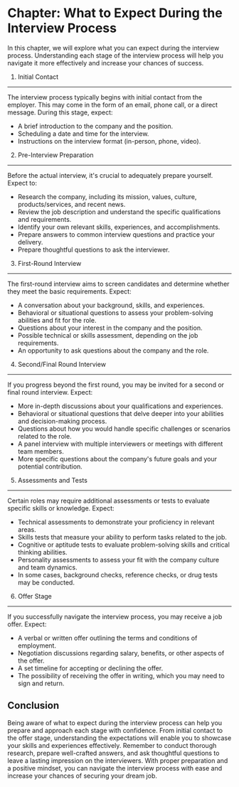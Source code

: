 Chapter: What to Expect During the Interview Process
====================================================

In this chapter, we will explore what you can expect during the interview process. Understanding each stage of the interview process will help you navigate it more effectively and increase your chances of success.

1. Initial Contact
------------------

The interview process typically begins with initial contact from the employer. This may come in the form of an email, phone call, or a direct message. During this stage, expect:

* A brief introduction to the company and the position.
* Scheduling a date and time for the interview.
* Instructions on the interview format (in-person, phone, video).

2. Pre-Interview Preparation
----------------------------

Before the actual interview, it's crucial to adequately prepare yourself. Expect to:

* Research the company, including its mission, values, culture, products/services, and recent news.
* Review the job description and understand the specific qualifications and requirements.
* Identify your own relevant skills, experiences, and accomplishments.
* Prepare answers to common interview questions and practice your delivery.
* Prepare thoughtful questions to ask the interviewer.

3. First-Round Interview
------------------------

The first-round interview aims to screen candidates and determine whether they meet the basic requirements. Expect:

* A conversation about your background, skills, and experiences.
* Behavioral or situational questions to assess your problem-solving abilities and fit for the role.
* Questions about your interest in the company and the position.
* Possible technical or skills assessment, depending on the job requirements.
* An opportunity to ask questions about the company and the role.

4. Second/Final Round Interview
-------------------------------

If you progress beyond the first round, you may be invited for a second or final round interview. Expect:

* More in-depth discussions about your qualifications and experiences.
* Behavioral or situational questions that delve deeper into your abilities and decision-making process.
* Questions about how you would handle specific challenges or scenarios related to the role.
* A panel interview with multiple interviewers or meetings with different team members.
* More specific questions about the company's future goals and your potential contribution.

5. Assessments and Tests
------------------------

Certain roles may require additional assessments or tests to evaluate specific skills or knowledge. Expect:

* Technical assessments to demonstrate your proficiency in relevant areas.
* Skills tests that measure your ability to perform tasks related to the job.
* Cognitive or aptitude tests to evaluate problem-solving skills and critical thinking abilities.
* Personality assessments to assess your fit with the company culture and team dynamics.
* In some cases, background checks, reference checks, or drug tests may be conducted.

6. Offer Stage
--------------

If you successfully navigate the interview process, you may receive a job offer. Expect:

* A verbal or written offer outlining the terms and conditions of employment.
* Negotiation discussions regarding salary, benefits, or other aspects of the offer.
* A set timeline for accepting or declining the offer.
* The possibility of receiving the offer in writing, which you may need to sign and return.

Conclusion
----------

Being aware of what to expect during the interview process can help you prepare and approach each stage with confidence. From initial contact to the offer stage, understanding the expectations will enable you to showcase your skills and experiences effectively. Remember to conduct thorough research, prepare well-crafted answers, and ask thoughtful questions to leave a lasting impression on the interviewers. With proper preparation and a positive mindset, you can navigate the interview process with ease and increase your chances of securing your dream job.
